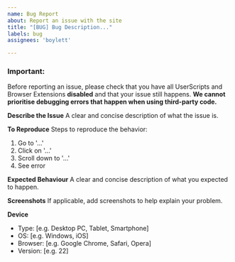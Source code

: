 ```yaml
---
name: Bug Report
about: Report an issue with the site
title: "[BUG] Bug Description..."
labels: bug
assignees: 'boylett'

---
```


### Important:
Before reporting an issue, please check that you have all UserScripts and Browser Extensions **disabled** and that your issue still happens. **We cannot prioritise debugging errors that happen when using third-party code.**

**Describe the Issue**
A clear and concise description of what the issue is.

**To Reproduce**
Steps to reproduce the behavior:
1. Go to '...'
2. Click on '...'
3. Scroll down to '...'
4. See error

**Expected Behaviour**
A clear and concise description of what you expected to happen.

**Screenshots**
If applicable, add screenshots to help explain your problem.

**Device**
- Type: [e.g. Desktop PC, Tablet, Smartphone]
- OS: [e.g. Windows, iOS]
- Browser: [e.g. Google Chrome, Safari, Opera]
- Version: [e.g. 22]
